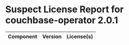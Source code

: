 
Suspect License Report for couchbase-operator 2.0.1
===================================================

|Component|Version|License(s)|
| :--- | :--- | :--- |
